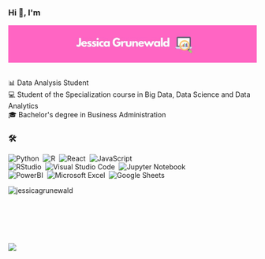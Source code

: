 ### Hi 👋, I'm

<div align="center">
  <img align="center" src="readme.jpg" width="1100" heigh="100" />
</div>
</br>

:bar_chart: Data Analysis Student </br>
:computer: Student of the Specialization course in Big Data, Data Science and Data Analytics </br>
:mortar_board: Bachelor's degree in Business Administration </br>

### 🛠 &nbsp;

![Python](https://img.shields.io/badge/-Python-05122A?style=flat&logo=python)&nbsp;
![R](https://img.shields.io/badge/-R-05122A?style=flat&logo=r)&nbsp;
![React](https://img.shields.io/badge/-React-05122A?style=flat&logo=react)&nbsp;
![JavaScript](https://img.shields.io/badge/-JavaScript-05122A?style=flat&logo=javascript)&nbsp;
</br>
![RStudio](https://img.shields.io/badge/-RStudio-05122A?style=flat&logo=rstudio)&nbsp;
![Visual Studio Code](https://img.shields.io/badge/-Visual%20Studio%20Code-05122A?style=flat&logo=visual-studio-code&logoColor=007ACC)&nbsp;
![Jupyter Notebook](https://img.shields.io/badge/-Jupyter-05122A?style=flat&logo=jupyter)&nbsp;
</br>
![PowerBI](https://img.shields.io/badge/-PowerBI-05122A?style=flat&logo=powerbi)&nbsp;
![Microsoft Excel](https://img.shields.io/badge/-MicrosoftExcel-05122A?style=flat&logo=microsoftexcel)&nbsp;
![Google Sheets](https://img.shields.io/badge/-GoogleSheets-05122A?style=flat&logo=googlesheets)&nbsp;

<img align="left" src="https://github-readme-stats.vercel.app/api/top-langs?username=jessicagrunewald&show_icons=true&locale=en&layout=compact" alt="jessicagrunewald"/></p></br></br>
</br></br>
</br></br>
<div>
  <a href="https://www.linkedin.com/in/jessicagrunewald" target="_blank"><img src="https://img.shields.io/badge/-LinkedIn-%230077B5?style=for-the-badge&logo=linkedin&logoColor=white" target="_blank"></a>   
</div>
